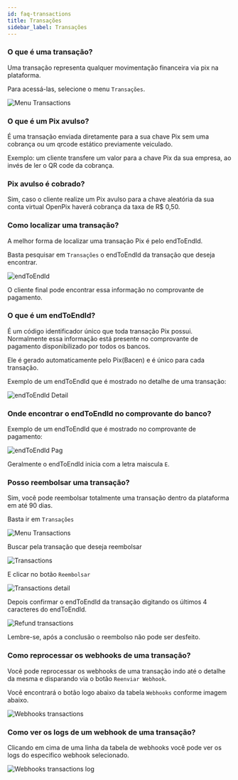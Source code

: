 ```yaml
---
id: faq-transactions
title: Transações
sidebar_label: Transações
---
```


### O que é uma transação?

Uma transação representa qualquer movimentação financeira via pix na plataforma.

Para acessá-las, selecione o menu `Transações`.

![Menu Transactions](/img/FAQ/transactions-menu.png)


### O que é um Pix avulso?

É uma transação enviada diretamente para a sua chave Pix sem uma cobrança ou um qrcode estático previamente veiculado.

Exemplo: um cliente transfere um valor para a chave Pix da sua empresa, ao invés de ler o QR code da cobrança.

### Pix avulso é cobrado?

Sim, caso o cliente realize um Pix avulso para a chave aleatória da sua conta virtual OpenPix haverá cobrança da taxa de R$ 0,50.

### Como localizar uma transação?

A melhor forma de localizar uma transação Pix é pelo endToEndId.

Basta pesquisar em `Transações` o endToEndId da transação que deseja encontrar.

![endToEndId](/img/FAQ/endToEndId.png)

O cliente final pode encontrar essa informação no comprovante de pagamento.

### O que é um endToEndId?

É um código identificador único que toda transação Pix possui. Normalmente essa informação está presente no comprovante de pagamento disponibilizado por todos os bancos.

Ele é gerado automaticamente pelo Pix(Bacen) e é único para cada transação.

Exemplo de um endToEndId que é mostrado no detalhe de uma transação:

![endToEndId Detail](/img/FAQ/endToEndId-detail.png)

### Onde encontrar o endToEndId no comprovante do banco?

Exemplo de um endToEndId que é mostrado no comprovante de pagamento:

![endToEndId Pag](/img/FAQ/pag-endToEndId.png)

Geralmente o endToEndId inicia com a letra maiscula `E`.

### Posso reembolsar uma transação?

Sim, você pode reembolsar totalmente uma transação dentro da plataforma em até 90 dias.

Basta ir em `Transações`

![Menu Transactions](/img/FAQ/transactions-menu.png)

Buscar pela transação que deseja reembolsar

![Transactions](/img/FAQ/transactions.png)

E clicar no botão `Reembolsar`

![Transactions detail](/img/FAQ/transaction-detail.png)

Depois confirmar o endToEndId da transação digitando os últimos 4 caracteres do endToEndId.

![Refund transactions](/img/FAQ/refund.png)

Lembre-se, após a conclusão o reembolso não pode ser desfeito.

### Como reprocessar os webhooks de uma transação?
Você pode reprocessar os webhooks de uma transação indo até o detalhe da mesma e disparando via o botão `Reenviar Webhook`. 

Você encontrará o botão logo abaixo da tabela `Webhooks` conforme imagem abaixo.

![Webhooks transactions](/img/FAQ/transaction_webhooks.png)

### Como ver os logs de um webhook de uma transação?
Clicando em cima de uma linha da tabela de webhooks você pode ver os logs do especifico webhook selecionado.

![Webhooks transactions log](/img/FAQ/transaction_webhooks_log.png)


